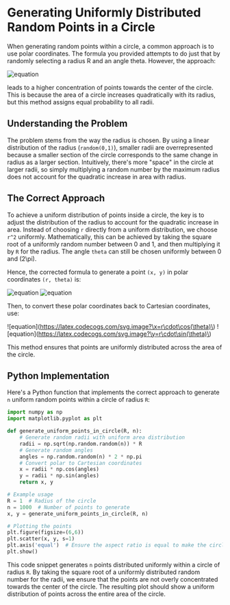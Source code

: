 # Generating Uniformly Distributed Random Points in a Circle

When generating random points within a circle, a common approach is to use polar coordinates. The formula you provided attempts to do just that by randomly selecting a radius R and an angle theta. However, the approach:

![equation](https://latex.codecogs.com/svg.image?f(R,\theta)=[R.rand(0,1),rand(0,2\pi)])

leads to a higher concentration of points towards the center of the circle. This is because the area of a circle increases quadratically with its radius, but this method assigns equal probability to all radii.

## Understanding the Problem

The problem stems from the way the radius is chosen. By using a linear distribution of the radius (`random(0,1)`), smaller radii are overrepresented because a smaller section of the circle corresponds to the same change in radius as a larger section. Intuitively, there's more "space" in the circle at larger radii, so simply multiplying a random number by the maximum radius does not account for the quadratic increase in area with radius.


## The Correct Approach

To achieve a uniform distribution of points inside a circle, the key is to adjust the distribution of the radius to account for the quadratic increase in area. Instead of choosing `r` directly from a uniform distribution, we choose `r^2` uniformly. Mathematically, this can be achieved by taking the square root of a uniformly random number between 0 and 1, and then multiplying it by `R` for the radius. The angle `theta` can still be chosen uniformly between 0 and \(2\pi\).

Hence, the corrected formula to generate a point `(x, y)` in polar coordinates `(r, theta)` is:

![equation](https://latex.codecogs.com/svg.image?r=r*\sqrt{rand(0,1)})
![equation](https://latex.codecogs.com/svg.image?\theta=rand(0,2\pi))

Then, to convert these polar coordinates back to Cartesian coordinates, use:

![equation](https://latex.codecogs.com/svg.image?\x=r\cdot\cos(\theta)\)
![equation](https://latex.codecogs.com/svg.image?\y=r\cdot\sin(\theta)\)

This method ensures that points are uniformly distributed across the area of the circle.

## Python Implementation

Here's a Python function that implements the correct approach to generate `n` uniform random points within a circle of radius `R`:

```python
import numpy as np
import matplotlib.pyplot as plt

def generate_uniform_points_in_circle(R, n):
    # Generate random radii with uniform area distribution
    radii = np.sqrt(np.random.random(n)) * R
    # Generate random angles
    angles = np.random.random(n) * 2 * np.pi
    # Convert polar to Cartesian coordinates
    x = radii * np.cos(angles)
    y = radii * np.sin(angles)
    return x, y

# Example usage
R = 1  # Radius of the circle
n = 1000  # Number of points to generate
x, y = generate_uniform_points_in_circle(R, n)

# Plotting the points
plt.figure(figsize=(6,6))
plt.scatter(x, y, s=1)
plt.axis('equal')  # Ensure the aspect ratio is equal to make the circle look perfect
plt.show()
```

This code snippet generates `n` points distributed uniformly within a circle of radius `R`. By taking the square root of a uniformly distributed random number for the radii, we ensure that the points are not overly concentrated towards the center of the circle. The resulting plot should show a uniform distribution of points across the entire area of the circle.